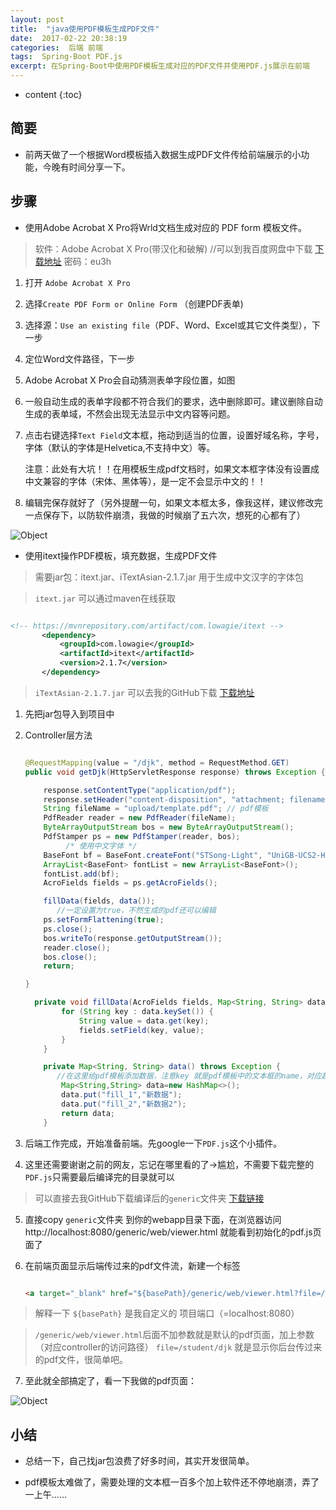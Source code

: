 ```yaml
---
layout: post
title:  "java使用PDF模板生成PDF文件"
date:  2017-02-22 20:38:19
categories:  后端 前端
tags:  Spring-Boot PDF.js
excerpt: 在Spring-Boot中使用PDF模板生成对应的PDF文件并使用PDF.js展示在前端
---
```


* content
{:toc}

## 简要

*   前两天做了一个根据Word模板插入数据生成PDF文件传给前端展示的小功能，今晚有时间分享一下。

## 步骤

*   使用Adobe Acrobat X Pro将Wrld文档生成对应的 PDF form 模板文件。

>软件：Adobe Acrobat X Pro(带汉化和破解) //可以到我百度网盘中下载 [下载地址](https://pan.baidu.com/s/1dEFJQu9) 密码：eu3h
    
1. 打开 `Adobe Acrobat X Pro`

2. 选择`Create PDF Form or Online Form` （创建PDF表单)

3. 选择源：`Use an existing file`（PDF、Word、Excel或其它文件类型），下一步

4. 定位Word文件路径，下一步

5. Adobe Acrobat X Pro会自动猜测表单字段位置，如图

6. 一般自动生成的表单字段都不符合我们的要求，选中删除即可。建议删除自动生成的表单域，不然会出现无法显示中文内容等问题。

7. 点击右键选择`Text Field`文本框，拖动到适当的位置，设置好域名称，字号，字体（默认的字体是Helvetica,不支持中文）等。
    
    注意：此处有大坑！！在用模板生成pdf文档时，如果文本框字体没有设置成中文兼容的字体（宋体、黑体等），是一定不会显示中文的！！

8. 编辑完保存就好了（另外提醒一句，如果文本框太多，像我这样，建议修改完一点保存下，以防软件崩溃，我做的时候崩了五六次，想死的心都有了）
    
![Object](http://jiaohongwei.github.io/images/2017-02/20170222210010.png)
    

*   使用itext操作PDF模板，填充数据，生成PDF文件

>   需要jar包：itext.jar、iTextAsian-2.1.7.jar  用于生成中文汉字的字体包

>   `itext.jar` 可以通过maven在线获取
    
    
``` xml

<!-- https://mvnrepository.com/artifact/com.lowagie/itext -->
       <dependency>
           <groupId>com.lowagie</groupId>
           <artifactId>itext</artifactId>
           <version>2.1.7</version>
       </dependency>

```


>   `iTextAsian-2.1.7.jar` 可以去我的GitHub下载 [下载地址](https://github.com/JiaoHongwei/persion_jar)
    
1.  先把jar包导入到项目中

2.  Controller层方法
   
     ``` java
    
    @RequestMapping(value = "/djk", method = RequestMethod.GET)
     public void getDjk(HttpServletResponse response) throws Exception {
 
         response.setContentType("application/pdf");
         response.setHeader("content-disposition", "attachment; filename=test.pdf");
         String fileName = "upload/template.pdf"; // pdf模板
         PdfReader reader = new PdfReader(fileName);
         ByteArrayOutputStream bos = new ByteArrayOutputStream();
         PdfStamper ps = new PdfStamper(reader, bos);
              /* 使用中文字体 */
         BaseFont bf = BaseFont.createFont("STSong-Light", "UniGB-UCS2-H", BaseFont.NOT_EMBEDDED);
         ArrayList<BaseFont> fontList = new ArrayList<BaseFont>();
         fontList.add(bf);
         AcroFields fields = ps.getAcroFields();
 
         fillData(fields, data());
            //一定设置为true，不然生成的pdf还可以编辑
         ps.setFormFlattening(true);
         ps.close();
         bos.writeTo(response.getOutputStream());
         reader.close();
         bos.close();
         return;
 
     }
     
       private void fillData(AcroFields fields, Map<String, String> data) throws IOException, DocumentException {
             for (String key : data.keySet()) {
                 String value = data.get(key);
                 fields.setField(key, value);
             }
         }
     
         private Map<String, String> data() throws Exception {
            //在这里给pdf模板添加数据，注意key 就是pdf模板中的文本框的name，对应起来就ok
             Map<String,String> data=new HashMap<>();
             data.put("fill_1","新数据");
             data.put("fill_2","新数据2");
             return data;
         }
 
     ```
   
3.  后端工作完成，开始准备前端。先google一下`PDF.js`这个小插件。

4.  这里还需要谢谢之前的网友，忘记在哪里看的了->尴尬，不需要下载完整的`PDF.js`只需要最后编译完的目录就可以

>   可以直接去我GitHub下载编译后的`generic`文件夹      [下载链接](https://github.com/JiaoHongwei/pdf.js)

5.  直接copy `generic`文件夹 到你的webapp目录下面，在浏览器访问 http://localhost:8080/generic/web/viewer.html 就能看到初始化的pdf.js页面了

6.  在前端页面显示后端传过来的pdf文件流，新建一个<a>标签
    
    ```html
    
    <a target="_blank" href="${basePath}/generic/web/viewer.html?file=/student/djk"></a>

    ```

>   解释一下  `${basePath}` 是我自定义的 项目端口（=localhost:8080）

>   `/generic/web/viewer.html`后面不加参数就是默认的pdf页面，加上参数（对应controller的访问路径） `file=/student/djk` 就是显示你后台传过来的pdf文件，很简单吧。
      
7.  至此就全部搞定了，看一下我做的pdf页面：
    

![Object](http://jiaohongwei.github.io/images/2017-02/20170222223421.png)

    

##  小结

*   总结一下，自己找jar包浪费了好多时间，其实开发很简单。

*   pdf模板太难做了，需要处理的文本框一百多个加上软件还不停地崩溃，弄了一上午……

